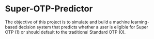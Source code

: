 # Super-OTP-Predictor
The objective of this project is to simulate and build a machine learning-based decision system that predicts whether a user is eligible for Super OTP (1) or should default to the traditional Standard OTP (0).
